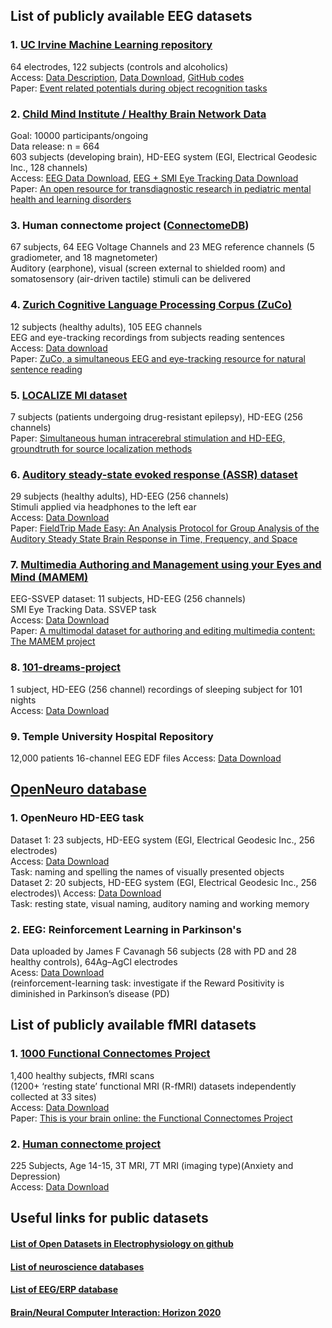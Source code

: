 ## List of publicly available EEG datasets
### 1. [UC Irvine Machine Learning repository](https://archive.ics.uci.edu/ml/datasets/eeg+database)
64 electrodes, 122 subjects (controls and alcoholics)\
Access: [Data Description](http://kdd.ics.uci.edu/databases/eeg/eeg.data.html),
[Data Download](https://archive.ics.uci.edu/ml/machine-learning-databases/eeg-mld/),
[GitHub codes](https://github.com/ishitamed19/EEG-Correlates-of-Genetic-Predisposition-to-Alcoholism-using-Deep-Learning) \
Paper: [Event related potentials during object recognition tasks](https://www.sciencedirect.com/science/article/pii/0361923095020235)

### 2. [Child Mind Institute / Healthy Brain Network Data](http://fcon_1000.projects.nitrc.org/indi/cmi_healthy_brain_network/EEG-Eyetracking%20Protocol.html)
Goal: 10000 participants/ongoing \
Data release: n = 664 \
603 subjects (developing brain), HD-EEG system (EGI, Electrical Geodesic Inc., 128 channels) \
Access: [EEG Data Download](http://fcon_1000.projects.nitrc.org/indi/cmi_healthy_brain_network/sharing_neuro.html),
[EEG + SMI Eye Tracking Data Download](http://fcon_1000.projects.nitrc.org/indi/cmi_eeg/eeg.html) \
Paper: [An open resource for transdiagnostic research in pediatric mental health and learning disorders](https://www.nature.com/articles/sdata2017181)
 
### 3. Human connectome project ([ConnectomeDB](https://www.humanconnectome.org/study/hcp-young-adult/project-protocol/meg-eeg))
67 subjects, 64 EEG Voltage Channels and 23 MEG reference channels (5 gradiometer, and 18 magnetometer) \
Auditory (earphone), visual (screen external to shielded room) and somatosensory (air-driven tactile) stimuli can be delivered

### 4. [Zurich Cognitive Language Processing Corpus (ZuCo)](https://osf.io/q3zws/wiki/home/)
12 subjects (healthy adults), 105 EEG channels\
EEG and eye-tracking recordings from subjects reading sentences\
Access: [Data download](https://osf.io/q3zws/)\
Paper: [ZuCo, a simultaneous EEG and eye-tracking resource for natural sentence reading](https://www.nature.com/articles/sdata2018291)

### 5. [LOCALIZE MI dataset](https://www.humanbrainproject.eu/en/follow-hbp/news/localize-mi-an-open-source-dataset-of-simultaneous-intracerebral-stimulation-and-hd-eeg-in-humans/)
7 subjects (patients undergoing drug-resistant epilepsy), HD-EEG (256 channels)\
Paper: [Simultaneous human intracerebral stimulation and HD-EEG, groundtruth for source localization methods](https://www.nature.com/articles/s41597-020-0467-x.epdf?sharing_token=oj3KxTFAX5DL3W0MWF7R_dRgN0jAjWel9jnR3ZoTv0NubkZ9yi37C2N6nh90RuK_RfywsBu_L2l02s3L9sjCSIziUtP6q1HRPmBPpQJc2AgtmdIL80lVVPYNcwPReRClttS)


### 6. [Auditory steady-state evoked response (ASSR) dataset](https://data.donders.ru.nl/collections/di/dccn/DSC_3015000.00_810?2)
29 subjects (healthy adults), HD-EEG (256 channels)\
Stimuli applied via headphones to the left ear\
Access: [Data Download](https://public.data.donders.ru.nl/dccn/DSC_3015000.00_810_v2)\
Paper: [FieldTrip Made Easy: An Analysis Protocol for Group Analysis of the Auditory Steady State Brain Response in Time, Frequency, and Space
](https://www.frontiersin.org/articles/10.3389/fnins.2018.00711/full)

### 7. [Multimedia Authoring and Management using your Eyes and Mind (MAMEM)](https://www.mamem.eu/)
EEG-SSVEP dataset: 11 subjects, HD-EEG (256 channels)\
SMI Eye Tracking Data. SSVEP task\
Access: [Data Download](https://www.mamem.eu/results/datasets/)\
Paper: [A multimodal dataset for authoring and editing multimedia content: The MAMEM project](https://www.sciencedirect.com/science/article/pii/S2352340917305930)

### 8. [101-dreams-project](http://dreamsessions.org/101project.html)
1 subject, HD-EEG (256 channel) recordings of sleeping subject for 101 nights \
Access: [Data Download](http://dreamsessions.org/101egg.html)

### 9. Temple University Hospital Repository
12,000 patients 16-channel EEG EDF files
Access: [Data Download](https://www.isip.piconepress.com/projects/tuh_eeg/html/downloads.shtml)

## [OpenNeuro database](https://openneuro.org/)
### 1. OpenNeuro HD-EEG task
Dataset 1: 23 subjects, HD-EEG system (EGI, Electrical Geodesic Inc., 256 electrodes)\
Access: [Data Download](https://openneuro.org/datasets/ds003420/versions/1.0.2)\
Task: naming and spelling the names of visually presented objects \
Dataset 2: 20 subjects, HD-EEG system (EGI, Electrical Geodesic Inc., 256 electrodes)\ 
Access: [Data Download](https://openneuro.org/datasets/ds003421/versions/1.0.2)\
Task: resting state, visual naming, auditory naming and working memory

### 2. EEG: Reinforcement Learning in Parkinson's
Data uploaded by James F Cavanagh
56 subjects (28 with PD and 28 healthy controls), 64Ag–AgCl electrodes\
Acess: [Data Download](https://openneuro.org/datasets/ds003506/versions/1.1.0)\
(reinforcement-learning task: investigate if the Reward Positivity is diminished in Parkinson’s disease (PD)


## List of publicly available fMRI datasets
### 1. [1000 Functional Connectomes Project](http://fcon_1000.projects.nitrc.org/)
1,400 healthy subjects, fMRI scans \
(1200+ ‘resting state’ functional MRI (R-fMRI) datasets independently collected at 33 sites) \
Access: [Data Download](http://fcon_1000.projects.nitrc.org/fcpClassic/FcpTable.html) \
Paper: [This is your brain online: the Functional Connectomes Project](https://go.gale.com/ps/i.do?id=GALE%7CA223907639&sid=googleScholar&v=2.1&it=r&linkaccess=abs&issn=10788956&p=HRCA&sw=w)

### 2. [Human connectome project](https://www.humanconnectome.org/)
225 Subjects, Age 14-15, 3T MRI, 7T MRI (imaging type)(Anxiety and Depression)\
Access: [Data Download](https://www.humanconnectome.org/study/connectomes-related-anxiety-depression)


## Useful links for public datasets

#### [List of Open Datasets in Electrophysiology on github](https://github.com/openlists/ElectrophysiologyData) 
#### [List of neuroscience databases](https://en.wikipedia.org/wiki/List_of_neuroscience_databases#cite_note-38)
#### [List of EEG/ERP database](https://sccn.ucsd.edu/~arno/fam2data/publicly_available_EEG_data.html)
#### [Brain/Neural Computer Interaction: Horizon 2020](http://bnci-horizon-2020.eu/database/data-sets)

